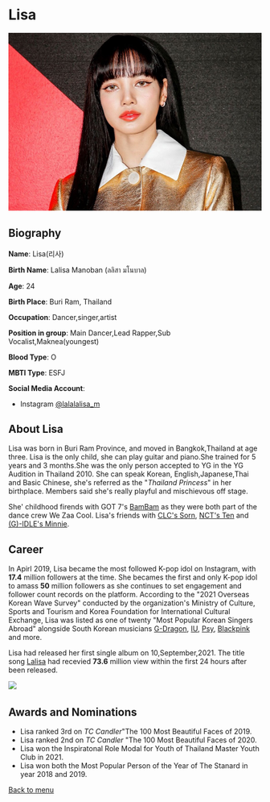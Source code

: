 # Lisa 
![](https://github.com/AngelS28/AngelS28/blob/main/image/lisa1.jpeg)

## Biography

**Name**: Lisa(리사)

**Birth Name**: Lalisa Manoban (ลลิสา มโนบาล)

**Age**: 24

**Birth Place**: Buri Ram, Thailand

**Occupation**: Dancer,singer,artist

**Position in group**: Main Dancer,Lead Rapper,Sub Vocalist,Maknea(youngest)

**Blood Type**: O

**MBTI Type**: ESFJ

**Social Media Account**:
* Instagram [@lalalalisa_m](https://www.instagram.com/lalalalisa_m/)

## About Lisa 
Lisa was born in Buri Ram Province, and moved in Bangkok,Thailand at age three. Lisa is the only child,
she can play guitar and piano.She trained for 5 years and 3 months.She was the only person accepted to YG in the YG Audition in Thailand 2010.
She can speak Korean, English,Japanese,Thai and Basic Chinese, she's referred as the "_Thailand Princess_" in her
birthplace. Members said she's really playful and mischievous off stage. 

She' childhood firends with GOT 7's [BamBam](https://en.wikipedia.org/wiki/BamBam_(singer)) as they were both
part of the dance crew We Zaa Cool. Lisa's friends with [CLC's Sorn](https://en.wikipedia.org/wiki/Sorn_(singer)), 
[NCT's Ten](https://en.wikipedia.org/wiki/Ten_(singer)) and [(G)-IDLE's Minnie](https://en.wikipedia.org/wiki/Minnie_(singer)). 

## Career
In Apirl 2019, Lisa became the most followed K-pop idol on Instagram, with **17.4** million followers at the time.
She becames the first and only K-pop idol to amass **50** million followers as she continues to set engagement and
follower count records on the platform.
According to the "2021 Overseas Korean Wave Survey" conducted by the organization's Ministry of Culture, 
Sports and Tourism and Korea Foundation for International Cultural Exchange, Lisa was listed as one of twenty "Most Popular Korean Singers Abroad" 
alongside South Korean musicians [G-Dragon](https://en.wikipedia.org/wiki/G-Dragon), [IU](https://en.wikipedia.org/wiki/IU_(singer)), [Psy](https://en.wikipedia.org/wiki/Psy), [Blackpink](https://en.wikipedia.org/wiki/Blackpink) and more. 

Lisa had released her first single album on 10,September,2021.
The title song [Lalisa](https://www.youtube.com/watch?v=awkkyBH2zEo) had recevied
**73.6** million view within the first 24 hours after been released. 

![](https://image-cdn.hypb.st/https%3A%2F%2Fhypebeast.com%2Fwp-content%2Fblogs.dir%2F6%2Ffiles%2F2021%2F08%2Flisa-blackpink-first-single-album-solo-debut-announcement-1.jpg?q=75&w=800&cbr=1&fit=max)


## Awards and Nominations 
* Lisa ranked 3rd on _TC Candler_"The 100 Most Beautiful Faces of 2019.
* Lisa ranked 2nd on _TC Candler_ "The 100 Most Beautiful Faces of 2020. 
* Lisa won the Inspiratonal Role Modal for Youth of Thailand Master Youth Club in 2021.
* Lisa won both the Most Popular Person of the Year of The Stanard in year 2018 and 2019.




[Back to menu](https://github.com/AngelS28/AngelS28/blob/main/README.md)

